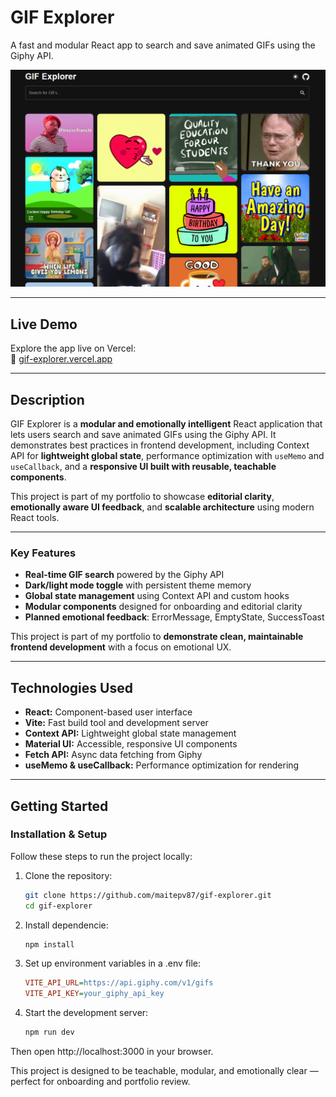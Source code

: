 # **GIF Explorer**

A fast and modular React app to search and save animated GIFs using the Giphy API.

![App Screenshot](./src/assets/Screenshot_GIF.png)

---

## Live Demo

Explore the app live on Vercel:  
🔗 [gif-explorer.vercel.app](https://gif-explorer.vercel.app)

---

## **Description**

GIF Explorer is a **modular and emotionally intelligent** React application that lets users search and save animated GIFs using the Giphy API. It demonstrates best practices in frontend development, including Context API for **lightweight global state**, performance optimization with `useMemo` and `useCallback`, and a **responsive UI built with reusable, teachable components**.

This project is part of my portfolio to showcase **editorial clarity**, **emotionally aware UI feedback**, and **scalable architecture** using modern React tools.

---

### **Key Features**

- **Real-time GIF search** powered by the Giphy API
- **Dark/light mode toggle** with persistent theme memory
- **Global state management** using Context API and custom hooks
- **Modular components** designed for onboarding and editorial clarity
- **Planned emotional feedback**: ErrorMessage, EmptyState, SuccessToast

This project is part of my portfolio to **demonstrate clean, maintainable frontend development** with a focus on emotional UX.

---

## Technologies Used

- **React:** Component-based user interface
- **Vite:** Fast build tool and development server
- **Context API:** Lightweight global state management
- **Material UI:** Accessible, responsive UI components
- **Fetch API:** Async data fetching from Giphy
- **useMemo & useCallback:** Performance optimization for rendering

---

## **Getting Started**

### **Installation & Setup**

Follow these steps to run the project locally:

1. Clone the repository:

   ```bash
   git clone https://github.com/maitepv87/gif-explorer.git
   cd gif-explorer

   ```

2. Install dependencie:

   ```bash
   npm install
   ```

3. Set up environment variables in a .env file:

   ```ini
   VITE_API_URL=https://api.giphy.com/v1/gifs
   VITE_API_KEY=your_giphy_api_key
   ```

4. Start the development server:

   ```bash
   npm run dev
   ```

Then open http://localhost:3000 in your browser.

This project is designed to be teachable, modular, and emotionally clear — perfect for onboarding and portfolio review.

